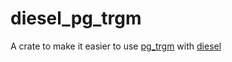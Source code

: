 # diesel_pg_trgm

A crate to make it easier to use [pg_trgm](https://www.postgresql.org/docs/current/pgtrgm.html) with [diesel](https://diesel.rs)
